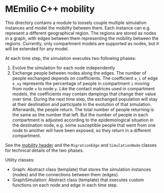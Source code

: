 # MEmilio C++ mobility

This directory contains a module to loosely couple multiple simulation instances and model the mobility between them. Each instance can e.g. represent a different geographical region. The regions are stored as nodes in a graph, with edges between them representing the mobility between the regions. Currently, only compartment models are supported as nodes, but it will be extended for any model.

At each time step, the simulation executes two following phases:
1. Evolve the simulation for each node independently
2. Exchange people between nodes along the edges. The number of people exchanged depends on coefficients. The coefficient `a_i` of edge `e_xy` represents the percentage of people in compartment `i` moving from node `x` to node `y`. Like the contact matrices used in compartment models, the coefficients may contain dampings that change their value over time. During the next time step, the exchanged population will stay at their destination and participate in the evolution of that simulation. Afterwards, the people return. The total number of people returning is the same as the number that left. But the number of people in each compartment is adjusted according to the epidemiological situation in the destination node, e.g. some susceptible people that went from one node to another will have been exposed, so they return in a different compartment.

See the [mobility header](mobility.h) and the `MigrationEdge` and `SimulationNode` classes for technical details of the two phases.

Utility classes:
- Graph: Abstract class (template) that stores the simulation instances (nodes) and the connections between them (edges).
- GraphSimulation: Abstract class (template) that executes custom functions on each node and edge in each time step.

